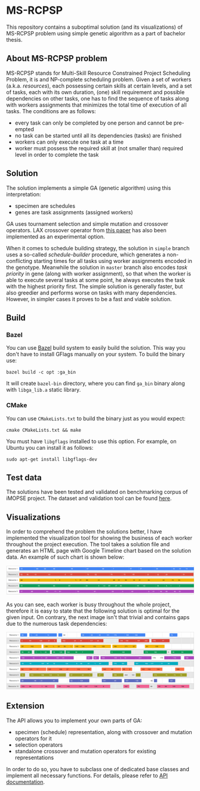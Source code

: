 # MS-RCPSP
This repository contains a suboptimal solution (and its visualizations) of MS-RCPSP problem using simple genetic algorithm as a part of bachelor thesis.

## About MS-RCPSP problem
MS-RCPSP stands for Multi-Skill Resource Constrained Project Scheduling Problem, it is and NP-complete scheduling problem. Given a set of workers (a.k.a. *resources*), each possessing certain skills at certain levels, and a set of tasks, each with its own duration, (one) skill requirement and possible dependencies on other tasks, one has to find the sequence of tasks along with workers assignments that minimizes the total time of execution of all tasks. The conditions are as follows:
 * every task can only be completed by one person and cannot be pre-empted
 * no task can be started until all its dependencies (tasks) are finished
 * workers can only execute one task at a time
 * worker must possess the required skill at (not smaller than) required level in order to complete the task

## Solution
The solution implements a simple GA (genetic algorithm) using this interpretation:
 * specimen are schedules
 * genes are task assignments (assigned workers)

GA uses tournament selection and simple mutation and crossover operators. LAX crossover operator from [this paper](http://imopse.ii.pwr.edu.pl/files/Pages_57_62_Mendel2013_PRESS.pdf) has also been implemented as an experimental option.

When it comes to schedule building strategy, the solution in `simple` branch uses a so-called *schedule-builder* procedure, which generates a non-conflicting starting times for all tasks using worker assignments encoded in the genotype. Meanwhile the solution in `master` branch also encodes *task priority* in gene (along with worker assignment), so that when the worker is able to execute several tasks at some point, he always executes the task with the highest priority first. The simple solution is generally faster, but also greedier and performs worse on tasks with many dependencies. However, in simpler cases it proves to be a fast and viable solution.

## Build
### Bazel
You can use [Bazel](https://github.com/bazelbuild/bazel) build system to easily build the solution. This way you don't have to install GFlags manually on your system. To build the binary use:
```
bazel build -c opt :ga_bin
```
It will create `bazel-bin` directory, where you can find `ga_bin` binary along with `libga_lib.a` static library.

### CMake
You can use `CMakeLists.txt` to build the binary just as you would expect:
```
cmake CMakeLists.txt && make
```
You must have `libgflags` installed to use this option. For example, on Ubuntu you can install it as follows:
```
sudo apt-get install libgflags-dev
```

## Test data
The solutions have been tested and validated on benchmarking corpus of iMOPSE project. The dataset and validation tool can be found [here](http://imopse.ii.pwr.edu.pl/download.html).

## Visualizations
In order to comprehend the problem the solutions better, I have implemented the visualization tool for showing the business of each worker throughout the project execution. The tool takes a solution file and generates an HTML page with Google Timeline chart based on the solution data. An example of such chart is shown below:

![](img/d3_res.png)

As you can see, each worker is busy throughout the whole project, therefore it is easy to state that the following solution is optimal for the given input. On contrary, the next image isn't that trivial and contains gaps due to the numerous task dependencies:

![](img/d6_res.png)

## Extension
The API allows you to implement your own parts of GA:
 * specimen (schedule) representation, along with crossover and mutation operators for it
 * selection operators
 * standalone crossover and mutation operators for existing representations

In order to do so, you have to subclass one of dedicated base classes and implement all necessary functions. For details, please refer to [API documentation](https://zip753.github.io/ms-rcpsp/).
